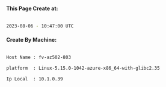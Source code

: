 
   
#### This Page Create at:

```bash

2023-08-06 - 10:47:00 UTC

```

#### Create By Machine:

```bash

Host Name : fv-az502-803

platform  : Linux-5.15.0-1042-azure-x86_64-with-glibc2.35

Ip Local  : 10.1.0.39

```

